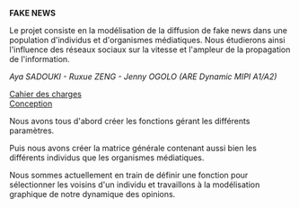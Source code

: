 **FAKE NEWS**

Le projet consiste en la modélisation de la diffusion de fake news dans une population d'individus et d'organismes médiatiques.
Nous étudierons ainsi l'influence des réseaux sociaux sur la vitesse et l'ampleur de la propagation de l'information.

_Aya SADOUKI - Ruxue ZENG - Jenny OGOLO (ARE Dynamic MIPI A1/A2)_

[Cahier des charges](https://github.com/are-mipiA1A2/Fake-news/blob/master/Analyse%20-%20cahier%20des%20charges.md)  
[Conception](https://github.com/are-mipiA1A2/Fake-news/blob/master/Conception%20-%20Def%20du%20syst%C3%A8me%2Benvt.md)

Nous avons tous d'abord créer les fonctions gérant les différents paramètres.

Puis nous avons créer la matrice générale contenant aussi bien les différents individus que les organismes médiatiques.

Nous sommes actuellement en train de définir une fonction pour sélectionner les voisins d'un individu et travaillons à la modélisation graphique de notre dynamique des opinions.
